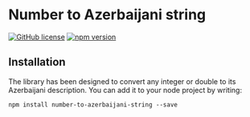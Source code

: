 # Number to Azerbaijani string

[![GitHub license](https://img.shields.io/badge/license-MIT-blue.svg)](https://github.com/orkhan-huseyn/number-to-azerbaijani-string/blob/master/LICENSE) [![npm version](https://img.shields.io/npm/v/react.svg?style=flat)](https://www.npmjs.com/package/number-to-azerbajani-string)

## Installation

The library has been designed to convert any integer or double to its Azerbaijani description.
You can add it to your node project by writing:

`npm install number-to-azerbaijani-string --save`
